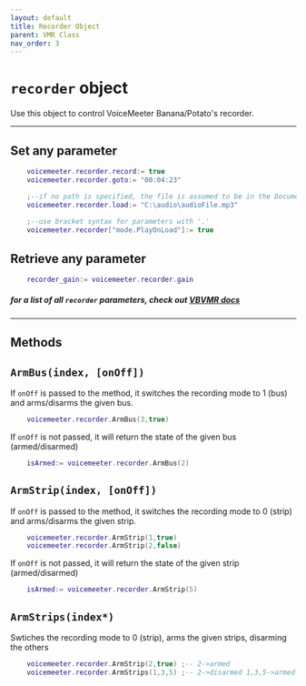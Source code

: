 ```yaml
---
layout: default
title: Recorder Object
parent: VMR Class
nav_order: 3
---
```

# `recorder` object

Use this object to control VoiceMeeter Banana/Potato's recorder.

---

## Set any parameter

```lua
    voicemeeter.recorder.record:= true
    voicemeeter.recorder.goto:= "00:04:23"

    ;--if no path is specified, the file is assumed to be in the Documents folder
    voicemeeter.recorder.load:= "C:\audio\audioFile.mp3"
    
    ;--use bracket syntax for parameters with '.'
    voicemeeter.recorder["mode.PlayOnLoad"]:= true 
```

## Retrieve any parameter
```lua
    recorder_gain:= voicemeeter.recorder.gain
```
##### for a list of all `recorder` parameters, check out [VBVMR docs](http://download.vb-audio.com/Download_CABLE/VoicemeeterRemoteAPI.pdf#page=16)

---

## Methods

## `ArmBus(index, [onOff])`
If `onOff` is passed to the method, it switches the recording mode to 1 (bus) and arms/disarms the given bus.

```lua
    voicemeeter.recorder.ArmBus(3,true)
```
If `onOff` is not passed, it will return the state of the given bus (armed/disarmed)

```lua
    isArmed:= voicemeeter.recorder.ArmBus(2)
```

## `ArmStrip(index, [onOff])`
If `onOff` is passed to the method, it switches the recording mode to 0 (strip) and arms/disarms the given strip.

```lua
    voicemeeter.recorder.ArmStrip(1,true)
    voicemeeter.recorder.ArmStrip(2,false)
```
If `onOff` is not passed, it will return the state of the given strip (armed/disarmed)

```lua
    isArmed:= voicemeeter.recorder.ArmStrip(5)
```

## `ArmStrips(index*)`
Swtiches the recording mode to 0 (strip), arms the given strips, disarming the others

```lua
    voicemeeter.recorder.ArmStrip(2,true) ;-- 2->armed
    voicemeeter.recorder.ArmStrips(1,3,5) ;-- 2->disarmed 1,3,5->armed
```